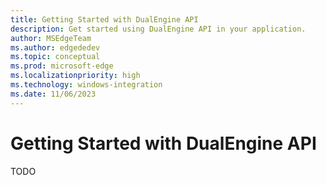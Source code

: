 ```yaml
---
title: Getting Started with DualEngine API
description: Get started using DualEngine API in your application.
author: MSEdgeTeam
ms.author: edgededev
ms.topic: conceptual
ms.prod: microsoft-edge
ms.localizationpriority: high
ms.technology: windows-integration
ms.date: 11/06/2023
---
```

# Getting Started with DualEngine API
TODO